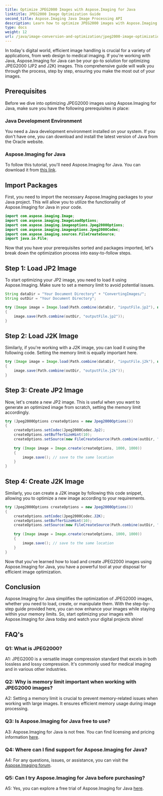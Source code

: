 ```yaml
---
title: Optimize JPEG2000 Images with Aspose.Imaging for Java
linktitle: JPEG2000 Image Optimization Guide
second_title: Aspose.Imaging Java Image Processing API
description: Learn how to optimize JPEG2000 images with Aspose.Imaging for Java. Step-by-step guide to load, create, and manipulate images. Enhance your digital projects.
type: docs
weight: 12
url: /java/image-conversion-and-optimization/jpeg2000-image-optimization-guide.html/
---
```

In today's digital world, efficient image handling is crucial for a variety of applications, from web design to medical imaging. If you're working with Java, Aspose.Imaging for Java can be your go-to solution for optimizing JPEG2000 (JP2 and J2K) images. This comprehensive guide will walk you through the process, step by step, ensuring you make the most out of your images. 

## Prerequisites

Before we dive into optimizing JPEG2000 images using Aspose.Imaging for Java, make sure you have the following prerequisites in place:

### Java Development Environment
You need a Java development environment installed on your system. If you don't have one, you can download and install the latest version of Java from the Oracle website.

### Aspose.Imaging for Java
To follow this tutorial, you'll need Aspose.Imaging for Java. You can download it from [this link](https://releases.aspose.com/imaging/java/).

## Import Packages

First, you need to import the necessary Aspose.Imaging packages to your Java project. This will allow you to utilize the functionality of Aspose.Imaging for Java in your code.

```java
import com.aspose.imaging.Image;
import com.aspose.imaging.ImageLoadOptions;
import com.aspose.imaging.imageoptions.Jpeg2000Options;
import com.aspose.imaging.imageoptions.Jpeg2000Codec;
import com.aspose.imaging.sources.FileCreateSource;
import java.io.File;
```

Now that you have your prerequisites sorted and packages imported, let's break down the optimization process into easy-to-follow steps.

## Step 1: Load JP2 Image
To start optimizing your JP2 image, you need to load it using Aspose.Imaging. Make sure to set a memory limit to avoid potential issues.

```java
String dataDir = "Your Document Directory" + "ConvertingImages/";
String outDir = "Your Document Directory";

try (Image image = Image.load(Path.combine(dataDir, "inputFile.jp2"), new ImageLoadOptions() {{ setBufferSizeHint(10); }}))
{
    image.save(Path.combine(outDir, "outputFile.jp2"));
}
```

## Step 2: Load J2K Image
Similarly, if you're working with a J2K image, you can load it using the following code. Setting the memory limit is equally important here.

```java
try (Image image = Image.load(Path.combine(dataDir, "inputFile.j2k"), new ImageLoadOptions() {{ setBufferSizeHint(10); }}))
{
    image.save(Path.combine(outDir, "outputFile.j2k"));
}
```

## Step 3: Create JP2 Image
Now, let's create a new JP2 image. This is useful when you want to generate an optimized image from scratch, setting the memory limit accordingly.

```java
try (Jpeg2000Options createOptions = new Jpeg2000Options())
{
    createOptions.setCodec(Jpeg2000Codec.Jp2);
    createOptions.setBufferSizeHint(10);
    createOptions.setSource(new FileCreateSource(Path.combine(outDir, "createdFile.jp2"), false));
    
    try (Image image = Image.create(createOptions, 1000, 1000))
    {
        image.save(); // save to the same location
    }
}
```

## Step 4: Create J2K Image
Similarly, you can create a J2K image by following this code snippet, allowing you to optimize a new image according to your requirements.

```java
try (Jpeg2000Options createOptions = new Jpeg2000Options())
{
    createOptions.setCodec(Jpeg2000Codec.J2K);
    createOptions.setBufferSizeHint(10);
    createOptions.setSource(new FileCreateSource(Path.combine(outDir, "createdFile.j2k"), false));
    
    try (Image image = Image.create(createOptions, 1000, 1000))
    {
        image.save(); // save to the same location
    }
}
```

Now that you've learned how to load and create JPEG2000 images using Aspose.Imaging for Java, you have a powerful tool at your disposal for efficient image optimization.

## Conclusion

Aspose.Imaging for Java simplifies the optimization of JPEG2000 images, whether you need to load, create, or manipulate them. With the step-by-step guide provided here, you can now enhance your images while staying within your memory limits. So, start optimizing your images with Aspose.Imaging for Java today and watch your digital projects shine!

## FAQ's

### Q1: What is JPEG2000?

A1: JPEG2000 is a versatile image compression standard that excels in both lossless and lossy compression. It's commonly used for medical imaging and in various other industries.

### Q2: Why is memory limit important when working with JPEG2000 images?

A2: Setting a memory limit is crucial to prevent memory-related issues when working with large images. It ensures efficient memory usage during image processing.

### Q3: Is Aspose.Imaging for Java free to use?

A3: Aspose.Imaging for Java is not free. You can find licensing and pricing information [here](https://purchase.aspose.com/buy).

### Q4: Where can I find support for Aspose.Imaging for Java?

A4: For any questions, issues, or assistance, you can visit the [Aspose.Imaging forum](https://forum.aspose.com/).

### Q5: Can I try Aspose.Imaging for Java before purchasing?

A5: Yes, you can explore a free trial of Aspose.Imaging for Java [here](https://releases.aspose.com/).
